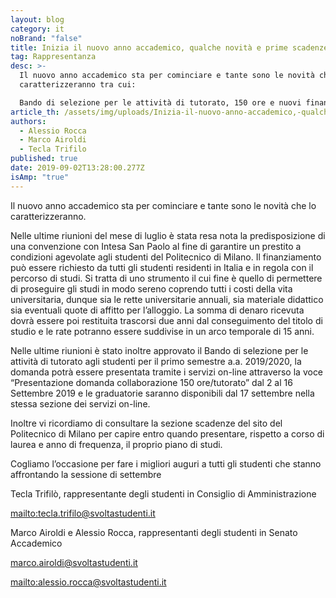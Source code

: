 ```yaml
---
layout: blog
category: it
noBrand: "false"
title: Inizia il nuovo anno accademico, qualche novità e prime scadenze!
tag: Rappresentanza
desc: >-
  Il nuovo anno accademico sta per cominciare e tante sono le novità che lo
  caratterizzeranno tra cui:

  Bando di selezione per le attività di tutorato, 150 ore e nuovi finanziamenti.
article_th: /assets/img/uploads/Inizia-il-nuovo-anno-accademico,-qualche-novità-e-le-prime-scadenze.jpg
authors:
  - Alessio Rocca
  - Marco Airoldi
  - Tecla Trifilo
published: true
date: 2019-09-02T13:28:00.277Z
isAmp: "true"
---
```

Il nuovo anno accademico sta per cominciare e tante sono le novità che lo caratterizzeranno. 

Nelle ultime riunioni del mese di luglio è stata resa nota la predisposizione di una convenzione con Intesa San Paolo al fine di garantire un prestito a condizioni agevolate agli studenti del Politecnico di Milano. Il finanziamento può essere richiesto da tutti gli studenti residenti in Italia e in regola con il percorso di studi. Si tratta di uno strumento il cui fine è quello di permettere di proseguire gli studi in modo sereno coprendo tutti i costi della vita universitaria, dunque sia le rette universitarie annuali, sia materiale didattico sia eventuali quote di affitto per l’alloggio. La somma di denaro ricevuta dovrà essere poi restituita trascorsi due anni dal conseguimento del titolo di studio e le rate potranno essere suddivise in un arco temporale di 15 anni.

Nelle ultime riunioni è stato inoltre approvato il Bando di selezione per le attività di tutorato agli studenti per il primo semestre a.a. 2019/2020, la domanda potrà essere presentata tramite i servizi on-line attraverso la voce “Presentazione domanda collaborazione 150 ore/tutorato” dal 2 al 16 Settembre 2019 e le graduatorie saranno disponibili dal 17 settembre nella stessa sezione dei servizi on-line.

Inoltre vi ricordiamo di consultare la sezione scadenze del sito del Politecnico di Milano per capire entro quando presentare, rispetto a corso di laurea e anno di frequenza, il proprio piano di studi.

Cogliamo l’occasione per fare i migliori auguri a tutti gli studenti che stanno affrontando la sessione di settembre

Tecla Trifilò, rappresentante degli studenti in Consiglio di Amministrazione 

<mailto:tecla.trifilo@svoltastudenti.it>

Marco Airoldi e Alessio Rocca, rappresentanti degli studenti in Senato Accademico

[marco.airoldi@svoltastudenti.it ](mailto:marco.airoldi@svoltastudenti.it)

<mailto:alessio.rocca@svoltastudenti.it>
